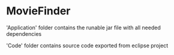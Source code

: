 # MovieFinder

'Application' folder contains the runable jar file with all needed dependencies

'Code' folder contains source code exported from eclipse project
